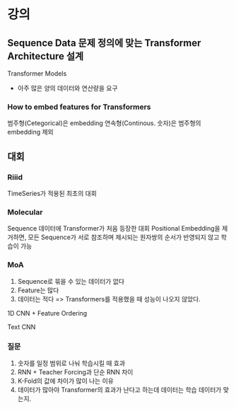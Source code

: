 # 강의
## Sequence Data 문제 정의에 맞는 Transformer Architecture 설계
Transformer Models
- 아주 많은 양의 데이터와 연산량을 요구

### How to embed features for Transformers
범주형(Cetegorical)은 embedding
연속형(Continous. 숫자)은 범주형의 embedding 제외

## 대회
### Riiid
TimeSeries가 적용된 최초의 대회
### Molecular
Sequence 데이터에 Transformer가 처음 등장한 대회
Positional Embedding을 제거하면, 모든 Sequence가 서로 참조하며 제시되는 원자쌍의 순서가 반영되지 않고 학습이 가능
### MoA
1. Sequence로 묶을 수 있는 데이터가 없다
2. Feature는 많다
3. 데이터는 적다
=> Transformers를 적용했을 때 성능이 나오지 않았다.

1D CNN + Feature Ordering

Text CNN

### 질문
1. 숫자를 일정 범위로 나눠 학습시킬 때 효과
2. RNN + Teacher Forcing과 단순 RNN 차이
3. K-Fold의 값에 차이가 많이 나는 이유
4. 데이터가 많아야 Transformer의 효과가 난다고 하는데 데이터는 학습 데이터가 맞는지.
